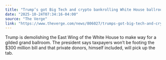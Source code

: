 ```yaml
---
title: "Trump’s got Big Tech and crypto bankrolling White House ballroom"
date: "2025-10-24T07:34:16-04:00"
source: "The Verge"
link: "https://www.theverge.com/news/806027/trumps-got-big-tech-and-crypto-bankrolling-white-house-ballroom"
---
```


Trump is demolishing the East Wing of the White House to make way for a gilded grand ballroom. The president says taxpayers won’t be footing the $300 million bill and that private donors, himself included, will pick up the tab.
